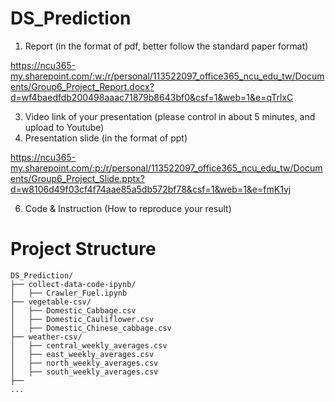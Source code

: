 # DS_Prediction
1. Report (in the format of pdf, better follow the standard paper format)

https://ncu365-my.sharepoint.com/:w:/r/personal/113522097_office365_ncu_edu_tw/Documents/Group6_Project_Report.docx?d=wf4baedfdb200498aaac71879b8643bf0&csf=1&web=1&e=qTrlxC

3. Video link of your presentation (please control in about 5 minutes, and upload to Youtube)
4. Presentation slide (in the format of ppt)

https://ncu365-my.sharepoint.com/:p:/r/personal/113522097_office365_ncu_edu_tw/Documents/Group6_Project_Slide.pptx?d=w8106d49f03cf4f74aae85a5db572bf78&csf=1&web=1&e=fmK1vj

6. Code & Instruction (How to reproduce your result)
# Project Structure
```plaintext
DS_Prediction/
├── collect-data-code-ipynb/
│   ├── Crawler_Fuel.ipynb
├── vegetable-csv/
│   ├── Domestic_Cabbage.csv
│   ├── Domestic_Cauliflower.csv
│   ├── Domestic_Chinese_cabbage.csv
├── weather-csv/
│   ├── central_weekly_averages.csv
│   ├── east_weekly_averages.csv
│   ├── north_weekly_averages.csv
│   ├── south_weekly_averages.csv
├──
...
